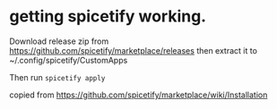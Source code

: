 # getting spicetify working.
Download release zip from https://github.com/spicetify/marketplace/releases
then extract it to ~/.config/spicetify/CustomApps

Then run `spicetify apply`

copied from https://github.com/spicetify/marketplace/wiki/Installation
